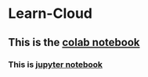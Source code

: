 # Learn-Cloud

## This is the [colab notebook](https://github.com/JANE0015/Learn-Cloud/blob/main/Simple_GRU_submit.ipynb)

### This is [jupyter notebook](https://github.com/JANE0015/Learn-Cloud/blob/main/Practice-Markdown.ipynb)
